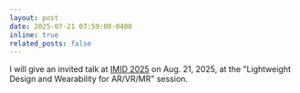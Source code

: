 ```yaml
---
layout: post
date: 2025-07-21 07:59:00-0400
inline: true
related_posts: false
---
```


I will give an invited talk at [IMID 2025](https://www.imid.or.kr/2025/program.asp) on Aug. 21, 2025, at the "Lightweight Design and Wearability for AR/VR/MR" session.